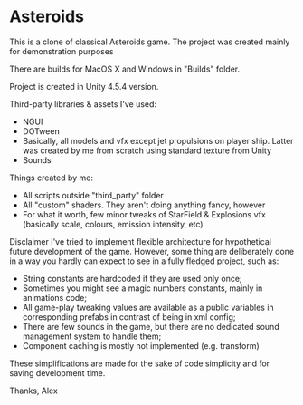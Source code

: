 Asteroids
=========

This is a clone of classical Asteroids game. The project was created mainly for demonstration purposes

There are builds for MacOS X and Windows in "Builds" folder.

Project is created in Unity 4.5.4 version.

Third-party libraries & assets I've used:
- NGUI
- DOTween
- Basically, all models and vfx except jet propulsions on player ship. Latter was created by me from scratch using standard texture from Unity
- Sounds

Things created by me:
- All scripts outside "third_party" folder
- All "custom" shaders. They aren't doing anything fancy, however
- For what it worth, few minor tweaks of StarField & Explosions vfx (basically scale, colours, emission intensity, etc)

Disclaimer
I've tried to implement flexible architecture for hypothetical future development of the game. However, some thing are deliberately done in a way you hardly can expect to see in a fully fledged project, such as:

- String constants are hardcoded if they are used only once;
- Sometimes you might see a magic numbers constants, mainly in animations code;
- All game-play tweaking values are available as a public variables in corresponding prefabs in contrast of being in xml config;
- There are few sounds in the game, but there are no dedicated sound management system to handle them;
- Component caching is mostly not implemented (e.g. transform)

These simplifications are made for the sake of code simplicity and for saving development time.

Thanks,
Alex
